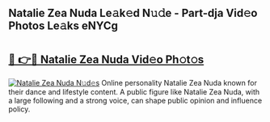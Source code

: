 ## Natalie Zea Nuda Le𝚊k𝚎d N𝚞𝚍e - Part-dja Vid𝚎o Photos Le𝚊ks eNYCg

# <h2><a href="http://fbftwc.evod.top/?m=Natalie+Zea+Nuda">🔗 👉🔴 Natalie Zea Nuda Vid𝚎o Ph𝚘t𝚘s</a></h2>

[![Natalie Zea Nuda N𝚞d𝚎s](https://i.imgur.com/8V9OHl7.gif)](http://fbftwc.evod.top/?m=Natalie+Zea+Nuda)
Online personality Natalie Zea Nuda known for their dance and lifestyle content. A public figure like Natalie Zea Nuda, with a large following and a strong voice, can shape public opinion and influence policy. 
